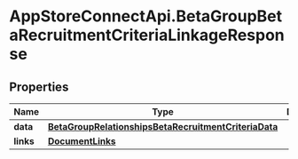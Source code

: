 # AppStoreConnectApi.BetaGroupBetaRecruitmentCriteriaLinkageResponse

## Properties

Name | Type | Description | Notes
------------ | ------------- | ------------- | -------------
**data** | [**BetaGroupRelationshipsBetaRecruitmentCriteriaData**](BetaGroupRelationshipsBetaRecruitmentCriteriaData.md) |  | 
**links** | [**DocumentLinks**](DocumentLinks.md) |  | 


